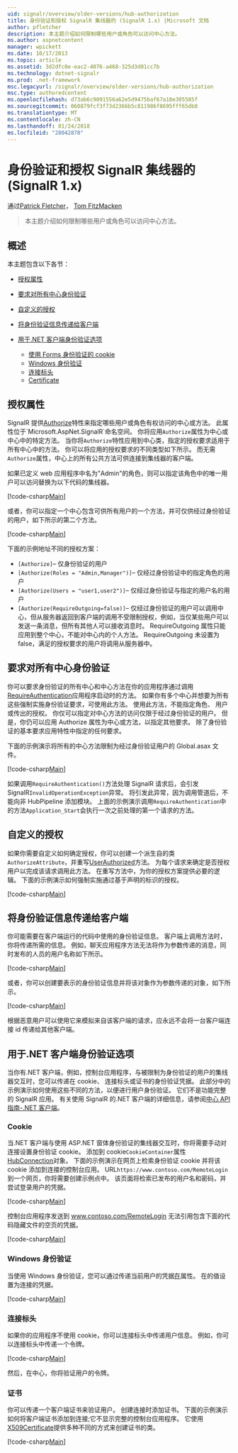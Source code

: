 ```yaml
---
uid: signalr/overview/older-versions/hub-authorization
title: 身份验证和授权 SignalR 集线器的 (SignalR 1.x) |Microsoft 文档
author: pfletcher
description: 本主题介绍如何限制哪些用户或角色可以访问中心方法。
ms.author: aspnetcontent
manager: wpickett
ms.date: 10/17/2013
ms.topic: article
ms.assetid: 3d2dfc0e-eac2-4076-a468-325d3d01cc7b
ms.technology: dotnet-signalr
ms.prod: .net-framework
msc.legacyurl: /signalr/overview/older-versions/hub-authorization
msc.type: authoredcontent
ms.openlocfilehash: d73ab6c9091556a62e5d9475baf67a18e305585f
ms.sourcegitcommit: 060879fcf3f73d2366b5c811986f8695fff65db8
ms.translationtype: MT
ms.contentlocale: zh-CN
ms.lasthandoff: 01/24/2018
ms.locfileid: "28042870"
---
```

<a name="authentication-and-authorization-for-signalr-hubs-signalr-1x"></a>身份验证和授权 SignalR 集线器的 (SignalR 1.x)
====================
通过[Patrick Fletcher](https://github.com/pfletcher)， [Tom FitzMacken](https://github.com/tfitzmac)

> 本主题介绍如何限制哪些用户或角色可以访问中心方法。


## <a name="overview"></a>概述

本主题包含以下各节：

- [授权属性](#authorizeattribute)
- [要求对所有中心身份验证](#requireauth)
- [自定义的授权](#custom)
- [将身份验证信息传递给客户端](#passauth)
- [用于.NET 客户端身份验证选项](#authoptions)

    - [使用 Forms 身份验证的 cookie](#cookie)
    - [Windows 身份验证](#windows)
    - [连接标头](#header)
    - [Certificate](#certificate)

<a id="authorizeattribute"></a>

## <a name="authorize-attribute"></a>授权属性

SignalR 提供[Authorize](https://msdn.microsoft.com/library/microsoft.aspnet.signalr.authorizeattribute(v=vs.111).aspx)特性来指定哪些用户或角色有权访问的中心或方法。 此属性位于`Microsoft.AspNet.SignalR`命名空间。 你将应用`Authorize`属性为中心或中心中的特定方法。 当你将`Authorize`特性应用到中心类，指定的授权要求适用于所有中心中的方法。 你可以将应用的授权要求的不同类型如下所示。 而无需`Authorize`属性，中心上的所有公共方法可供连接到集线器的客户端。

如果已定义 web 应用程序中名为"Admin"的角色，则可以指定该角色中的唯一用户可以访问替换为以下代码的集线器。

[!code-csharp[Main](hub-authorization/samples/sample1.cs)]

或者，你可以指定一个中心包含可供所有用户的一个方法，并可仅供经过身份验证的用户，如下所示的第二个方法。

[!code-csharp[Main](hub-authorization/samples/sample2.cs)]

下面的示例地址不同的授权方案：

- `[Authorize]`– 仅身份验证的用户
- `[Authorize(Roles = "Admin,Manager")]`– 仅经过身份验证中的指定角色的用户
- `[Authorize(Users = "user1,user2")]`– 仅经过身份验证与指定的用户名的用户
- `[Authorize(RequireOutgoing=false)]`– 仅经过身份验证的用户可以调用中心，但从服务器返回到客户端的调用不受限制授权，例如，当仅某些用户可以发送一条消息，但所有其他人可以接收消息时。 RequireOutgoing 属性只能应用到整个中心，不能对中心内的个人方法。 RequireOutgoing 未设置为 false，满足的授权要求的用户将调用从服务器中。

<a id="requireauth"></a>

## <a name="require-authentication-for-all-hubs"></a>要求对所有中心身份验证

你可以要求身份验证的所有中心和中心方法在你的应用程序通过调用[RequireAuthentication](https://msdn.microsoft.com/library/microsoft.aspnet.signalr.hubpipelineextensions.requireauthentication(v=vs.111).aspx)应用程序启动时的方法。 如果你有多个中心并想要为所有这些强制实施身份验证要求，可使用此方法。 使用此方法，不能指定角色、 用户或传出的授权。 你仅可以指定对中心方法的访问仅限于经过身份验证的用户。 但是，你仍可以应用 Authorize 属性为中心或方法，以指定其他要求。 除了身份验证的基本要求应用特性中指定的任何要求。

下面的示例演示将所有的中心方法限制为经过身份验证用户的 Global.asax 文件。

[!code-csharp[Main](hub-authorization/samples/sample3.cs)]

如果调用`RequireAuthentication()`方法处理 SignalR 请求后，会引发 SignalR`InvalidOperationException`异常。 将引发此异常，因为调用管道后，不能向非 HubPipeline 添加模块。 上面的示例演示调用`RequireAuthentication`中的方法`Application_Start`会执行一次之前处理的第一个请求的方法。

<a id="custom"></a>

## <a name="customized-authorization"></a>自定义的授权

如果你需要自定义如何确定授权，你可以创建一个派生自的类`AuthorizeAttribute`，并重写[UserAuthorized](https://msdn.microsoft.com/library/microsoft.aspnet.signalr.authorizeattribute.userauthorized(v=vs.111).aspx)方法。 为每个请求来确定是否授权用户以完成该请求调用此方法。 在重写方法中，为你的授权方案提供必要的逻辑。 下面的示例演示如何强制实施通过基于声明的标识的授权。

[!code-csharp[Main](hub-authorization/samples/sample4.cs)]

<a id="passauth"></a>

## <a name="pass-authentication-information-to-clients"></a>将身份验证信息传递给客户端

你可能需要在客户端运行的代码中使用的身份验证信息。 客户端上调用方法时，你将传递所需的信息。 例如，聊天应用程序方法无法将作为参数传递的消息，同时发布的人员的用户名称如下所示。

[!code-csharp[Main](hub-authorization/samples/sample5.cs)]

或者，你可以创建要表示的身份验证信息并将该对象作为参数传递的对象，如下所示。

[!code-csharp[Main](hub-authorization/samples/sample6.cs)]

根据恶意用户可以使用它来模拟来自该客户端的请求，应永远不会将一台客户端连接 id 传递给其他客户端。

<a id="authoptions"></a>

## <a name="authentication-options-for-net-clients"></a>用于.NET 客户端身份验证选项

当你有.NET 客户端，例如，控制台应用程序，与被限制为身份验证的用户的集线器交互时，您可以传递在 cookie、 连接标头或证书的身份验证凭据。 此部分中的示例演示如何使用这些不同的方法，以便进行用户身份验证。 它们不是功能完整的 SignalR 应用。 有关使用 SignalR 的.NET 客户端的详细信息，请参阅[中心 API 指南-.NET 客户端](../guide-to-the-api/hubs-api-guide-net-client.md)。

<a id="cookie"></a>

### <a name="cookie"></a>Cookie

当.NET 客户端与使用 ASP.NET 窗体身份验证的集线器交互时，你将需要手动对连接设置身份验证 cookie。 添加到 cookie`CookieContainer`属性[HubConnection](https://msdn.microsoft.com/library/microsoft.aspnet.signalr.client.hubs.hubconnection(v=vs.111).aspx)对象。 下面的示例演示在网页上检索身份验证 cookie 并将该 cookie 添加到连接的控制台应用。 URL`https://www.contoso.com/RemoteLogin`到一个网页，你将需要创建示例点中。 该页面将检索已发布的用户名和密码，并尝试登录用户的凭据。

[!code-csharp[Main](hub-authorization/samples/sample7.cs)]

控制台应用程序发送到 www.contoso.com/RemoteLogin 无法引用包含下面的代码隐藏文件的空页的凭据。

[!code-csharp[Main](hub-authorization/samples/sample8.cs)]

<a id="windows"></a>

### <a name="windows-authentication"></a>Windows 身份验证

当使用 Windows 身份验证，您可以通过传递当前用户的凭据[在](https://msdn.microsoft.com/library/system.net.credentialcache.defaultcredentials.aspx)属性。 在的值设置为连接的凭据。

[!code-csharp[Main](hub-authorization/samples/sample9.cs?highlight=6)]

<a id="header"></a>

### <a name="connection-header"></a>连接标头

如果你的应用程序不使用 cookie，你可以连接标头中传递用户信息。 例如，你可以连接标头中传递一个令牌。

[!code-csharp[Main](hub-authorization/samples/sample10.cs?highlight=6)]

然后，在中心，你将验证用户的令牌。

<a id="certificate"></a>

### <a name="certificate"></a>证书

你可以传递一个客户端证书来验证用户。 创建连接时添加证书。 下面的示例演示如何将客户端证书添加到连接;它不显示完整的控制台应用程序。 它使用[X509Certificate](https://msdn.microsoft.com/library/system.security.cryptography.x509certificates.x509certificate.aspx)提供多种不同的方式来创建证书的类。

[!code-csharp[Main](hub-authorization/samples/sample11.cs?highlight=6)]
